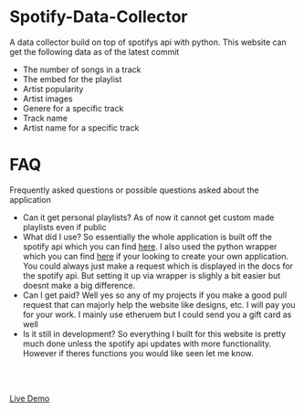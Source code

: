 # Spotify-Data-Collector
A data collector build on top of spotifys api with python. This website can get the following data as of the latest commit

<ul>
  <li>The number of songs in a track</li>
  <li>The embed for the playlist</li>
  <li>Artist popularity</li>
  <li>Artist images</li>
  <li>Genere for a specific track</li>
  <li>Track name</li>
  <li>Artist name for a specific track</li>
</ul>

# FAQ
Frequently asked questions or possible questions asked about the application
<ul>
  <li>Can it get personal playlists? As of now it cannot get custom made playlists even if public</li>
  <li>What did I use? So essentially the whole application is built off the spotify api which you can find <a href="https://developer.spotify.com/" target="_blank">here</a>. I also used the python wrapper which you can find <a href="https://spotipy.readthedocs.io/en/2.19.0/" target="_blank">here</a> if your looking to create your own application. You could always just make a request which is displayed in the docs for the spotify api. But setting it up via wrapper is slighly a bit easier but doesnt make a big difference.</li>
  <li>Can I get paid? Well yes so any of my projects if you make a good pull request that can majorly help the website like designs, etc. I will pay you for your work. I mainly use etheruem but I could send you a gift card as well</li>
  <li>Is it still in development? So everything I built for this website is pretty much done unless the spotify api updates with more functionality. However if theres functions you would like seen let me know.</li>
 </ul>
 
 <br><br>




<a href="https://spotifydatacollection.herokuapp.com/">Live Demo</a>
